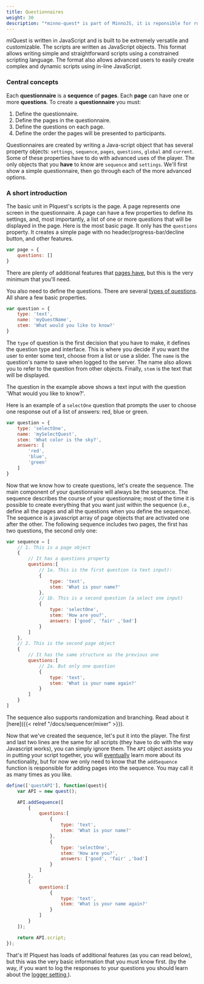 ```yaml
---
title: Questionnaires
weight: 30
description: "*minno-quest* is part of MinnoJS, it is reponsible for running online questionnaires"
---
```


miQuest is written in JavaScript and is built to be extremely versatile and customizable.
The scripts are written as JavaScript objects. 
This format allows writing simple and straightforward scripts using a constrained scripting language.
The format also allows advanced users to easily create complex and dynamic scripts using in-line JavaScript.

### Central concepts

Each **questionnaire** is a **sequence** of **pages**.
Each **page** can have one or more **questions**.
To create a **questionnaire** you must:

1. Define the questionnaire.
1. Define the pages in the questionnaire.
2. Define the questions on each page.
3. Define the order the pages will be presented to participants.

Questionnaires are created by writing a Java-script object that has several property objects: `settings`, `sequence`, `pages`, `questions`, `global` and `current`.
Some of these properties have to do with advanced uses of the player.
The only objects that you **have** to know are `sequence` and `settings`. We'll first show a simple questionnaire, then go through each of the more advanced options.

### A short introduction

The basic unit in PIquest's scripts is the page.
A page represents one screen in the questionnaire.
A page can have a few properties to define its settings, and, most importantly, a list of one or more questions that will be displayed in the page.
Here is the most basic page.
It only has the `questions` property. It creates a simple page with no header/progress-bar/decline button, and other features.

```javascript
var page = {
    questions: []
}
```

There are plenty of additional features that [pages have](api/pages), but this is the very minimum that you'll need.

You also need to define the questions. There are several [types of questions](api/questions). All share a few basic properties.

```javascript
var question = {
    type: 'text',
    name: 'myQuestName',
    stem: 'What would you like to know?'
}
```

The `type` of question is the first decision that you have to make, it defines the question type and interface. This is where you decide if you want the user to enter some text, choose from a list or use a slider. The `name` is the question's name to save when logged to the server. The name also allows you to refer to the question from other objects. Finally, `stem` is the text that will be displayed.

The question in the example above shows a text input with the question 'What would you like to know?'. 

Here is an example of a `selectOne` question that prompts the user to choose one response out of a list of answers: red, blue or green.

```javascript
var question = {
    type: 'selectOne',
    name: 'mySelectQuest',
    stem: 'What color is the sky?',
    answers: [
        'red',
        'blue',
        'green'
    ]
}
```

Now that we know how to create questions, let's create the sequence. The main component of your questionnaire will always be the sequence. The sequence describes the course of your questionnaire; most of the time it is possible to create everything that you want just within the sequence (i.e., define all the pages and all the questions when you define the sequence). The sequence is a javascript array of page objects that are activated one after the other. The following sequence includes two pages, the first has two questions, the second only one:

```javascript
var sequence = [
    // 1. This is a page object
    {
        // It has a questions property
        questions:[
            // 1a. This is the first question (a text input):
            {
                type: 'text',
                stem: 'What is your name?'
            },
            // 1b. This is a second question (a select one input)
            {
                type: 'selectOne',
                stem: 'How are you?',
                answers: ['good', 'fair' ,'bad']
            }
        ]
    },
    // 2. This is the second page object
    {
        // It has the same structure as the previous one
        questions:[
            // 2a. But only one question
            {
                type: 'text',
                stem: 'What is your name again?'
            }
        ]
    }
]
```

The sequence also supports randomization and branching. Read about it [here]({{< relref "/docs/sequencer/mixer" >}}).

Now that we've created the sequence, let's put it into the player. The first and last two lines are the same for all scripts (they have to do with the way Javascript works), you can simply ignore them. The `API` object assists you in putting your script together, you will [eventually](https://minnojs.github.io/docs/quest/api/) learn more about its functionality, but for now we only need to know that the `addSequence` function is responsible for adding pages into the sequence. You may call it as many times as you like.

```javascript
define(['questAPI'], function(quest){
    var API = new quest();

    API.addSequence([
        {
            questions:[
                {
                    type: 'text',
                    stem: 'What is your name?'
                },
                {
                    type: 'selectOne',
                    stem: 'How are you?',
                    answers: ['good', 'fair' ,'bad']
                }
            ]
        },
        {
            questions:[
                {
                    type: 'text',
                    stem: 'What is your name again?'
                }
            ]
        }
    ]);

    return API.script;
});
```

That's it! PIquest has loads of additional features (as you can read below), but this was the very basic information that you must know first. 
(by the way, if you want to log the responses to your questions you should learn about the [ logger setting ](api/settings#logger)).
